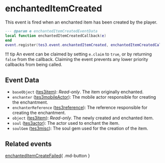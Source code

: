 # enchantedItemCreated
<div class="search_terms" style="display: none">enchanteditemcreated</div>

<!---
	This file is autogenerated. Do not edit this file manually. Your changes will be ignored.
	More information: https://github.com/MWSE/MWSE/tree/master/docs
-->

This event is fired when an enchanted item has been created by the player.

```lua
--- @param e enchantedItemCreatedEventData
local function enchantedItemCreatedCallback(e)
end
event.register(tes3.event.enchantedItemCreated, enchantedItemCreatedCallback)
```

!!! tip
	An event can be claimed by setting `e.claim` to `true`, or by returning `false` from the callback. Claiming the event prevents any lower priority callbacks from being called.

## Event Data

* `baseObject` ([tes3item](../types/tes3item.md)): *Read-only*. The item originally enchanted.
* `enchanter` ([tes3mobileActor](../types/tes3mobileActor.md)): The mobile actor responsible for creating the enchantment.
* `enchanterReference` ([tes3reference](../types/tes3reference.md)): The reference responsible for creating the enchantment.
* `object` ([tes3item](../types/tes3item.md)): *Read-only*. The newly created and enchanted item.
* `soul` ([tes3actor](../types/tes3actor.md)): The actor used to enchant the item.
* `soulGem` ([tes3misc](../types/tes3misc.md)): The soul gem used for the creation of the item.


## Related events

[enchantedItemCreateFailed](./enchantedItemCreateFailed.md){ .md-button }

